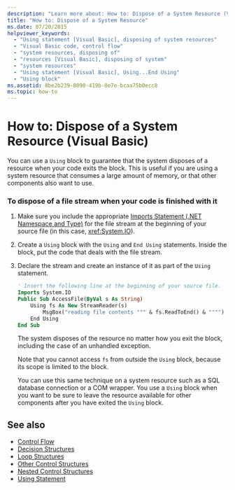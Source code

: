 ```yaml
---
description: "Learn more about: How to: Dispose of a System Resource (Visual Basic)"
title: "How to: Dispose of a System Resource"
ms.date: 07/20/2015
helpviewer_keywords: 
  - "Using statement [Visual Basic], disposing of system resources"
  - "Visual Basic code, control flow"
  - "system resources, disposing of"
  - "resources [Visual Basic], disposing of system"
  - "system resources"
  - "Using statement [Visual Basic], Using...End Using"
  - "Using block"
ms.assetid: 8be2b239-8090-419b-8e7e-bcaa75b0ecc8
ms.topic: how-to
---
```

# How to: Dispose of a System Resource (Visual Basic)

You can use a `Using` block to guarantee that the system disposes of a resource when your code exits the block. This is useful if you are using a system resource that consumes a large amount of memory, or that other components also want to use.  
  
### To dispose of a file stream when your code is finished with it  
  
1. Make sure you include the appropriate [Imports Statement (.NET Namespace and Type)](../../../language-reference/statements/imports-statement-net-namespace-and-type.md) for the file stream at the beginning of your source file (in this case, <xref:System.IO>).  
  
2. Create a `Using` block with the `Using` and `End Using` statements. Inside the block, put the code that deals with the file stream.  
  
3. Declare the stream and create an instance of it as part of the `Using` statement.  
  
    ```vb  
    ' Insert the following line at the beginning of your source file.  
    Imports System.IO  
    Public Sub AccessFile(ByVal s As String)  
        Using fs As New StreamReader(s)
            MsgBox("reading file contents """ & fs.ReadToEnd() & """")  
        End Using  
    End Sub
    ```  
  
     The system disposes of the resource no matter how you exit the block, including the case of an unhandled exception.  
  
     Note that you cannot access `fs` from outside the `Using` block, because its scope is limited to the block.  
  
     You can use this same technique on a system resource such as a SQL database connection or a COM wrapper. You use a `Using` block when you want to be sure to leave the resource available for other components after you have exited the `Using` block.  
  
## See also

- [Control Flow](index.md)
- [Decision Structures](decision-structures.md)
- [Loop Structures](loop-structures.md)
- [Other Control Structures](other-control-structures.md)
- [Nested Control Structures](nested-control-structures.md)
- [Using Statement](../../../language-reference/statements/using-statement.md)
